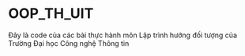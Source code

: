 # OOP_TH_UIT

Đây là code của các bài thực hành môn Lập trình hướng đối tượng của Trường Đại học Công nghệ Thông tin
